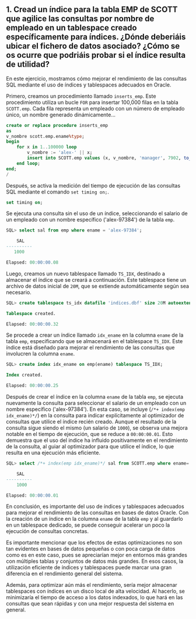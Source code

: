 ## 1. Cread un índice para la tabla EMP de SCOTT que agilice las consultas por nombre de empleado en un tablespace creado específicamente para índices. ¿Dónde deberiáis ubicar el fichero de datos asociado? ¿Cómo se os ocurre que podriáis probar si el índice resulta de utilidad?


En este ejercicio, mostramos cómo mejorar el rendimiento de las consultas SQL mediante el uso de índices y tablespaces adecuados en Oracle.

Primero, creamos un procedimiento llamado `inserts_emp`. Este procedimiento utiliza un bucle `FOR` para insertar 100,000 filas en la tabla `SCOTT.emp`. Cada fila representa un empleado con un número de empleado único, un nombre generado dinámicamente...

```sql
create or replace procedure inserts_emp
as
v_nombre scott.emp.ename%type;
begin
    for x in 1..100000 loop
        v_nombre := 'alex-' || x;
        insert into SCOTT.emp values (x, v_nombre, 'manager', 7902, to_date('01/01/1982', 'dd/mm/yyyy'), 1000, 1000 , 20);
    end loop;
end;
/
```


Después, se activa la medición del tiempo de ejecución de las consultas SQL mediante el comando `set timing on;`.

```sql
set timing on;
```


Se ejecuta una consulta sin el uso de un índice, seleccionando el salario de un empleado con un nombre específico ('alex-97384') de la tabla `emp`. 

```sql
SQL> select sal from emp where ename = 'alex-97384';

    SAL
----------
   1000

Elapsed: 00:00:00.08
```


Luego, creamos un nuevo tablespace llamado `TS_IDX`, destinado a almacenar el índice que se creará a continuación. Este tablespace tiene un archivo de datos inicial de `20M`, que se extiende automáticamente según sea necesario.

```sql
SQL> create tablespace ts_idx datafile 'indices.dbf' size 20M autoextend on;

Tablespace created.

Elapsed: 00:00:00.32
```


Se procede a crear un índice llamado `idx_ename` en la columna `ename` de la tabla `emp`, especificando que se almacenará en el tablespace `TS_IDX`. Este índice está diseñado para mejorar el rendimiento de las consultas que involucren la columna `ename`.

```sql
SQL> create index idx_ename on emp(ename) tablespace TS_IDX;

Index created.

Elapsed: 00:00:00.25
```


Después de crear el índice en la columna `ename` de la tabla `emp`, se ejecuta nuevamente la consulta para seleccionar el salario de un empleado con un nombre específico ('alex-97384'). En esta caso, se incluye (`/*+ index(emp idx_ename)*/`) en la consulta para indicar explícitamente al optimizador de consultas que utilice el índice recién creado. Aunque el resultado de la consulta sigue siendo el mismo (un salario de `1000`), se observa una mejora notable en el tiempo de ejecución, que se reduce a `00:00:00.01`. Esto demuestra que el uso del indice ha influido positivamente en el rendimiento de la consulta, al guiar al optimizador para que utilice el índice, lo que resulta en una ejecución más eficiente.

```sql
SQL> select /*+ index(emp idx_ename)*/ sal from SCOTT.emp where ename='alex-97384';

    SAL
----------
    1000

Elapsed: 00:00:00.01
```

En conclusión, es importante del uso de índices y tablespaces adecuados para mejorar el rendimiento de las consultas en bases de datos Oracle. Con la creación de un índice en la columna `ename` de la tabla `emp` y al guardarlo en un tablespace dedicado, se puede conseguir acelerar un poco la ejecución de consultas concretas.

Es importante mencionar que los efectos de estas optimizaciones no son tan evidentes en bases de datos pequeñas o con poca carga de datos como es en este caso, pues se apreciarían mejor en entornos más grandes con múltiples tablas y conjuntos de datos más grandes. En esos casos, la utilización eficiente de índices y tablespaces puede marcar una gran diferencia en el rendimiento general del sistema.

Además, para optimizar aún más el rendimiento, sería mejor almacenar tablespaces con índices en un disco local de alta velocidad. Al hacerlo, se minimizaría el tiempo de acceso a los datos indexados, lo que hará en las consultas que sean rápidas y con una mejor respuesta del sistema en general.